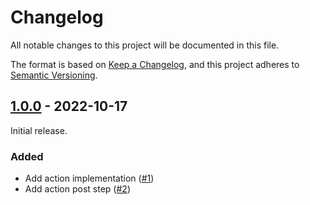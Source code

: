 # Changelog

All notable changes to this project will be documented in this file.

The format is based on [Keep a Changelog](https://keepachangelog.com/en/1.0.0/),
and this project adheres to [Semantic Versioning](https://semver.org/spec/v2.0.0.html).

## [1.0.0] - 2022-10-17

Initial release.

### Added

- Add action implementation ([#1](https://github.com/ploys/bootstrap/pull/1))
- Add action post step ([#2](https://github.com/ploys/bootstrap/pull/2))

[1.0.0]: https://github.com/ploys/bootstrap/releases/tag/1.0.0
